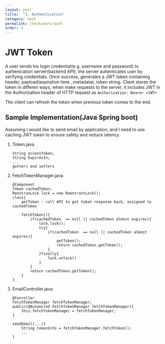 ```yaml
---
layout: post
title:  "3. Authentication"
category: tech
permalink: /tech/work/auth
order: 3
---
```

# JWT Token
A user sends his login credential(e.g. username and password) to authenication server(backend API), the server auhenticates user by verifying credentials. Once success, generates a JWT token containing header, payload(expiration time...metadata), token string. Client stores the token in differen ways, when make requests to the server, it includes JWT in the Authorization header of HTTP request as `Authorization: Bearer <JWT>`

The client can refresh the token when previous token comes to the end.

## Sample Implementation(Java Spring boot)
Assuming I would like to send email by application, and I need to use caching JWT token to ensure safety and reduce latency.
1. Token.java
    ```
    String accessToken;
    String ExpiresIn;
    ...
    getters and setters
    ```
2. FetchTokenManager.java
    ```
    @Component
    Token cachedToken;
    ReentranLock lock = new ReentrantLock();
    class{
        getToken - call API to get token response back, assigned to cachedToken

        fetchToken(){
            if(cachedToken  == null || cachedToken almost expires){
                lock.lock();
                try{
                    if(cachedToken  == null || cachedToken almost expires){
                        getToken();
                        return cachedToken.getToken();
                    }
                }finally{
                    lock.unlock()
                }
            }
            return cachedToken.getToken();
        }
    }
    ```
3. EmailController.java
    ```
    @Conroller
    FetchTokenManager fetchTokenManager;
    public(@Autowired FetchTokenManager fetchTokenManager){
        this.fetchTokenManager = fetchTokenManager;
    }

    sendEmail(...){
        String tokenInfo = fetchTokenManager.fetchToken();
        ...
    }
    ```